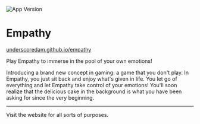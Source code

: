  ![App Version](https://img.shields.io/badge/version-0.0-green.svg)

# Empathy
[underscoredam.github.io/empathy](https://underscoredam.github.io/empathy)


Play Empathy to immerse in the pool of your own emotions!

Introducing a brand new concept in gaming: a game that you don't play. In Empathy, you just sit back and enjoy what's given in life. You let go of everything and let Empathy take control of your emotions! You'll soon realize that the delicious cake in the background is what you have been asking for since the very beginning.


-------
Visit the website for all sorts of purposes.

